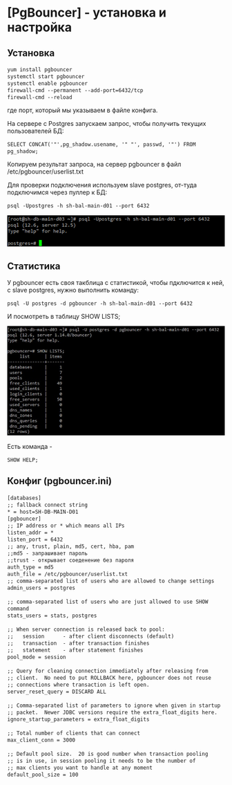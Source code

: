 # [PgBouncer] - установка и настройка

## Установка

```
yum install pgbouncer
systemctl start pgbouncer
systemctl enable pgbouncer
firewall-cmd --permanent --add-port=6432/tcp
firewall-cmd --reload
```

где порт, который мы указываем в файле конфига.

На сервере с Postgres запускаем запрос, чтобы получить текущих пользователей БД:

```
SELECT CONCAT('"',pg_shadow.usename, '" "', passwd, '"') FROM pg_shadow;
```

Копируем результат запроса, на сервер pgbouncer в файл /etc/pgbouncer/userlist.txt

Для проверки подключения используем slave postgres, от-туда подключимся через пуллер к БД:

```
psql -Upostgres -h sh-bal-main-d01 --port 6432
```

![1](10050.pgbouncer_1.png)

## Статистика

У pgbouncer есть своя такблица с статистикой, чтобы пдключится к ней, c slave postgres, нужно выполнить команду:

```
psql -U postgres -d pgbouncer -h sh-bal-main-d01 --port 6432
```

И посмотреть в таблицу SHOW LISTS;

![2](10050.pgbouncer_2.jpg)

Есть команда -

```
SHOW HELP;
```

## Конфиг (pgbouncer.ini)

```
[databases]
;; fallback connect string
* = host=SH-DB-MAIN-D01
[pgbouncer]
;; IP address or * which means all IPs
listen_addr = *
listen_port = 6432
;; any, trust, plain, md5, cert, hba, pam
;;md5 - запрашивает пароль
;;trust - открывает соеденение без пароля
auth_type = md5
auth_file = /etc/pgbouncer/userlist.txt
;; comma-separated list of users who are allowed to change settings
admin_users = postgres

;; comma-separated list of users who are just allowed to use SHOW command
stats_users = stats, postgres

;; When server connection is released back to pool:
;;   session      - after client disconnects (default)
;;   transaction  - after transaction finishes
;;   statement    - after statement finishes
pool_mode = session

;; Query for cleaning connection immediately after releasing from
;; client.  No need to put ROLLBACK here, pgbouncer does not reuse
;; connections where transaction is left open.
server_reset_query = DISCARD ALL

;; Comma-separated list of parameters to ignore when given in startup
;; packet.  Newer JDBC versions require the extra_float_digits here.
ignore_startup_parameters = extra_float_digits

;; Total number of clients that can connect
max_client_conn = 3000

;; Default pool size.  20 is good number when transaction pooling
;; is in use, in session pooling it needs to be the number of
;; max clients you want to handle at any moment
default_pool_size = 100
```